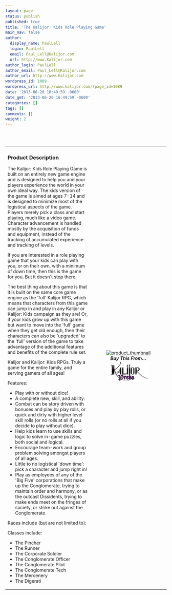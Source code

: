 ```yaml
---
layout: page
status: publish
published: true
title: 'The Kalijor: Kids Role Playing Game'
main_nav: false
author:
  display_name: PaulLell
  login: PaulLell
  email: Paul_Lell@Kalijor.com
  url: http://www.Kalijor.com
author_login: PaulLell
author_email: Paul_Lell@Kalijor.com
author_url: http://www.Kalijor.com
wordpress_id: 1089
wordpress_url: http://www.kalijor.com/?page_id=1089
date: '2013-06-20 10:49:59 -0600'
date_gmt: '2013-06-20 16:49:59 -0600'
categories: []
tags: []
comments: []
weight: 2
---
```

&nbsp;

<table width="100%" align="left">
<tbody>
<tr>
<td align="left">
<h3>Product Description</h3>
The Kalijor: Kids Role Playing Game is built on an entirely new game engine and is designed to help you and your players experience the world in your own ideal way. The kids version of the game is aimed at ages 7-14 and is designed to minimize most of the logistical aspects of the game. Players merely pick a class and start playing, much like a video game. Character advancement is handled mostly by the acquisition of funds and equipment, instead of the tracking of accumulated experience and tracking of levels.

If you are interested in a role playing game that your kids can play with you, or on their own, with a minimum of down time, then this is the game for you. But it doesn't stop there.

The best thing about this game is that it is built on the same core game engine as the 'full' Kalijor RPG, which means that characters from this game can jump in and play in any Kalijor or Kalijor: Kids campaign as they are! Or, if your kids grow up with this game but want to move into the 'full' game when they get old enough, then their characters can also be 'upgraded' to the 'full' version of the game to take advantage of the additional features and benefits of the complete rule set.

Kalijor and Kalijor: Kids RPGs. Truly a game for the entire family, and serving gamers of all ages!

Features:

<ul>
<li>Play with or without dice!</li>
<li>A complete new, skill, and ability.</li>
<li>Combat can be story driven with bonuses and play by play rolls, or quick and dirty with higher level skill rolls (or no rolls at all if you decide to play without dice).</li>
<li>Help kids learn to use skills and logic to solve in-game puzzles, both social and logical.</li>
<li>Encourage team-work and group problem solving amongst players of all ages.</li>
<li>Little to no logistical 'down time': pick a character and jump right in!</li>
<li>Play as employees of any of the 'Big Five' corporations that make up the Conglomerate, trying to maintain order and harmony, or as the outcast Dissidents, trying to make ends meet on the fringes of society, or strike out against the Conglomerate.</li>
</ul>
Races include (but are not limited to):

Classes include:

<ul>
<li>The Pincher</li>
<li>The Runner</li>
<li>The Corporate Soldier</li>
<li>The Conglomerate Officer</li>
<li>The Conglomerate Pilot</li>
<li>The Conglomerate Tech</li>
<li>The Mercenery</li>
<li>The Digerati</li>
</ul>
</td>
<td align="center" width="225"><a href="https://www.kalijor.com/wp-content/uploads/2013/06/product_thumbnail.jpg"><img class="alignright size-medium wp-image-1147" alt="product_thumbnail" src="https://www.kalijor.com/wp-content/uploads/2013/06/product_thumbnail-295x300.jpg" width="295" height="300" /></a>

<div><strong><em>Buy This From&hellip;</em></strong></div>
<div style="padding-bottom: 6px;"><a href="http://www.lulu.com/shop/paul-lell/kalijor-kids-rpg/paperback/product-21111021.html"><img alt="Buy From Us" src="/images/Kalijor_Press.png" border="0" /></a></div>
<!--<br />
<a href="https://www.kalijor.com/downloads/kalijor-rpg-for-kids">Or download the PDF version here</a><br />
-->
</td>
</tr>
</tbody>
</table>

